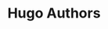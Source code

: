 ---
title: Hugo Authors
bio: |
  Written by You. This is where your author bio lives. Share your work, your
  joys and of course, your Twitter handle.
avatar: /imgs/profile-01.jpeg
featured: true
social:
  - title: github
    url: https://github.com
  - title: github
    url: https://github.com
  - title: github
    url: https://github.com
  - title: github
    url: https://github.com
  - title: github
    url: https://github.com
---